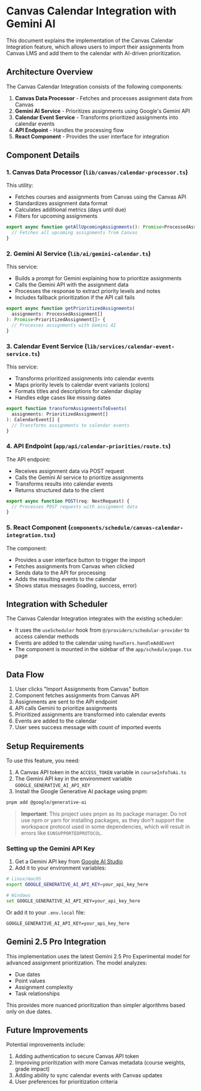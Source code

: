 # Canvas Calendar Integration with Gemini AI

This document explains the implementation of the Canvas Calendar Integration feature, which allows users to import their assignments from Canvas LMS and add them to the calendar with AI-driven prioritization.

## Architecture Overview

The Canvas Calendar Integration consists of the following components:

1. **Canvas Data Processor** - Fetches and processes assignment data from Canvas
2. **Gemini AI Service** - Prioritizes assignments using Google's Gemini API
3. **Calendar Event Service** - Transforms prioritized assignments into calendar events
4. **API Endpoint** - Handles the processing flow
5. **React Component** - Provides the user interface for integration

## Component Details

### 1. Canvas Data Processor (`lib/canvas/calendar-processor.ts`)

This utility:
- Fetches courses and assignments from Canvas using the Canvas API
- Standardizes assignment data format
- Calculates additional metrics (days until due)
- Filters for upcoming assignments

```typescript
export async function getAllUpcomingAssignments(): Promise<ProcessedAssignment[]> {
  // Fetches all upcoming assignments from Canvas
}
```

### 2. Gemini AI Service (`lib/ai/gemini-calendar.ts`)

This service:
- Builds a prompt for Gemini explaining how to prioritize assignments
- Calls the Gemini API with the assignment data
- Processes the response to extract priority levels and notes
- Includes fallback prioritization if the API call fails

```typescript
export async function getPrioritizedAssignments(
  assignments: ProcessedAssignment[]
): Promise<PrioritizedAssignment[]> {
  // Processes assignments with Gemini AI
}
```

### 3. Calendar Event Service (`lib/services/calendar-event-service.ts`)

This service:
- Transforms prioritized assignments into calendar events
- Maps priority levels to calendar event variants (colors)
- Formats titles and descriptions for calendar display
- Handles edge cases like missing dates

```typescript
export function transformAssignmentsToEvents(
  assignments: PrioritizedAssignment[]
): CalendarEvent[] {
  // Transforms assignments to calendar events
}
```

### 4. API Endpoint (`app/api/calendar-priorities/route.ts`)

The API endpoint:
- Receives assignment data via POST request
- Calls the Gemini AI service to prioritize assignments
- Transforms results into calendar events
- Returns structured data to the client

```typescript
export async function POST(req: NextRequest) {
  // Processes POST requests with assignment data
}
```

### 5. React Component (`components/schedule/canvas-calendar-integration.tsx`)

The component:
- Provides a user interface button to trigger the import
- Fetches assignments from Canvas when clicked
- Sends data to the API for processing
- Adds the resulting events to the calendar
- Shows status messages (loading, success, error)

## Integration with Scheduler

The Canvas Calendar Integration integrates with the existing scheduler:

- It uses the `useScheduler` hook from `@/providers/schedular-provider` to access calendar methods
- Events are added to the calendar using `handlers.handleAddEvent`
- The component is mounted in the sidebar of the `app/schedule/page.tsx` page

## Data Flow

1. User clicks "Import Assignments from Canvas" button
2. Component fetches assignments from Canvas API
3. Assignments are sent to the API endpoint
4. API calls Gemini to prioritize assignments
5. Prioritized assignments are transformed into calendar events
6. Events are added to the calendar
7. User sees success message with count of imported events

## Setup Requirements

To use this feature, you need:

1. A Canvas API token in the `ACCESS_TOKEN` variable in `courseInfoToAi.ts`
2. The Gemini API key in the environment variable `GOOGLE_GENERATIVE_AI_API_KEY`
3. Install the Google Generative AI package using pnpm:

```bash
pnpm add @google/generative-ai
```

> **Important**: This project uses pnpm as its package manager. Do not use npm or yarn for installing packages, as they don't support the workspace protocol used in some dependencies, which will result in errors like `EUNSUPPORTEDPROTOCOL`.

### Setting up the Gemini API Key

1. Get a Gemini API key from [Google AI Studio](https://aistudio.google.com/apikey)
2. Add it to your environment variables:

```bash
# Linux/macOS
export GOOGLE_GENERATIVE_AI_API_KEY=your_api_key_here

# Windows
set GOOGLE_GENERATIVE_AI_API_KEY=your_api_key_here
```

Or add it to your `.env.local` file:

```
GOOGLE_GENERATIVE_AI_API_KEY=your_api_key_here
```

## Gemini 2.5 Pro Integration

This implementation uses the latest Gemini 2.5 Pro Experimental model for advanced assignment prioritization. The model analyzes:

- Due dates
- Point values
- Assignment complexity
- Task relationships

This provides more nuanced prioritization than simpler algorithms based only on due dates.

## Future Improvements

Potential improvements include:

1. Adding authentication to secure Canvas API token
2. Improving prioritization with more Canvas metadata (course weights, grade impact)
3. Adding ability to sync calendar events with Canvas updates
4. User preferences for prioritization criteria 